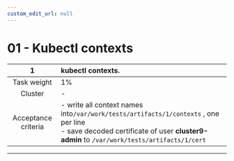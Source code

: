 ```yaml
---
custom_edit_url: null
---
```


# 01 - Kubectl contexts

|        **1**        | **kubectl contexts.**                                                                                                                                                                     |
| :-----------------: | :---------------------------------------------------------------------------------------------------------------------------------------------------------------------------------------- |
|     Task weight     | 1%                                                                                                                                                                                        |
|       Cluster       | -                                                                                                                                                                                         |
| Acceptance criteria | - write all context names into``/var/work/tests/artifacts/1/contexts`` , one per line <br/>- save decoded certificate of user **cluster9-admin**  to ``/var/work/tests/artifacts/1/cert`` |
---
